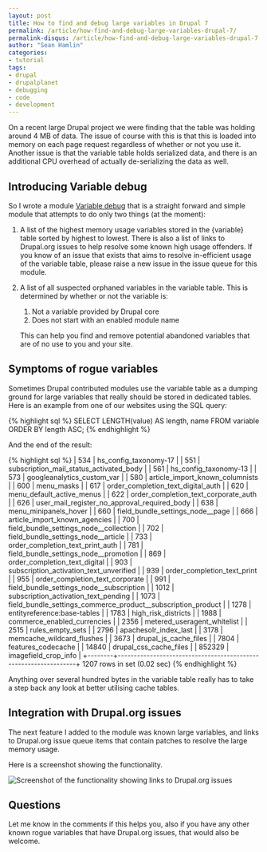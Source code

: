 ```yaml
---
layout: post
title: How to find and debug large variables in Drupal 7
permalink: /article/how-find-and-debug-large-variables-drupal-7/
permalink-disqus: /article/how-find-and-debug-large-variables-drupal-7
author: "Sean Hamlin"
categories:
- tutorial
tags:
- drupal
- drupalplanet
- debugging
- code
- development
---
```



On a recent large Drupal project we were finding that the  table was holding around 4 MB of data. The issue of course with this is that this is loaded into memory on each page request regardless of whether or not you use it. Another issue is that the variable table holds serialized data, and there is an additional CPU overhead of actually de-serializing the data as well.

## Introducing Variable debug ##

So I wrote a module [Variable debug](http://drupal.org/project/variable_debug "A link to the module on Drupal.org") that is a straight forward and simple module that attempts to do only two things (at the moment):

1.  A list of the highest memory usage variables stored in the {variable} table sorted by highest to lowest. There is also a list of links to Drupal.org issues to help resolve some known high usage offenders. If you know of an issue that exists that aims to resolve in-efficient usage of the variable table, please raise a new issue in the issue queue for this module.

1.  A list of all suspected orphaned variables in the variable table. This is determined by whether or not the variable is:
    1. Not a variable provided by Drupal core
    1. Does not start with an enabled module name

    This can help you find and remove potential abandoned variables that are of no use to you and your site.

## Symptoms of rogue variables ##

Sometimes Drupal contributed modules use the variable table as a dumping ground for large variables that really should be stored in dedicated tables. Here is an example from one of our websites using the SQL query:

{% highlight sql %}
    SELECT LENGTH(value) AS length, name FROM variable ORDER BY length ASC;
{% endhighlight %}

And the end of the result:

{% highlight sql %}
    |    534 | hs_config_taxonomy-17                                           |
    |    551 | subscription_mail_status_activated_body                         |
    |    561 | hs_config_taxonomy-13                                           |
    |    573 | googleanalytics_custom_var                                      |
    |    580 | article_import_known_columnists                                 |
    |    600 | menu_masks                                                      |
    |    617 | order_completion_text_digital_auth                              |
    |    620 | menu_default_active_menus                                       |
    |    622 | order_completion_text_corporate_auth                            |
    |    626 | user_mail_register_no_approval_required_body                    |
    |    638 | menu_minipanels_hover                                           |
    |    660 | field_bundle_settings_node__page                                |
    |    666 | article_import_known_agencies                                   |
    |    700 | field_bundle_settings_node__collection                          |
    |    702 | field_bundle_settings_node__article                             |
    |    733 | order_completion_text_print_auth                                |
    |    781 | field_bundle_settings_node__promotion                           |
    |    869 | order_completion_text_digital                                   |
    |    903 | subscription_activation_text_unverified                         |
    |    939 | order_completion_text_print                                     |
    |    955 | order_completion_text_corporate                                 |
    |    991 | field_bundle_settings_node__subscription                        |
    |   1012 | subscription_activation_text_pending                            |
    |   1073 | field_bundle_settings_commerce_product__subscription_product    |
    |   1278 | entityreference:base-tables                                     |
    |   1783 | high_risk_districts                                             |
    |   1988 | commerce_enabled_currencies                                     |
    |   2356 | metered_useragent_whitelist                                     |
    |   2515 | rules_empty_sets                                                |
    |   2796 | apachesolr_index_last                                           |
    |   3178 | memcache_wildcard_flushes                                       |
    |   3673 | drupal_js_cache_files                                           |
    |   7804 | features_codecache                                              |
    |  14840 | drupal_css_cache_files                                          |
    | 852329 | imagefield_crop_info                                            |
    +--------+-----------------------------------------------------------------+
    1207 rows in set (0.02 sec)
{% endhighlight %}


Anything over several hundred bytes in the variable table really has to take a step back any look at better utilising cache tables.

## Integration with Drupal.org issues ##

The next feature I added to the module was known large variables, and links to Drupal.org issue queue items that contain patches to resolve the large memory usage.

Here is a screenshot showing the functionality.

<img src="/img/debug/Selection_048.png" alt="Screenshot of the functionality showing links to Drupal.org issues"  />

## Questions ##

Let me know in the comments if this helps you, also if you have any other known rogue variables that have Drupal.org issues, that would also be welcome.
